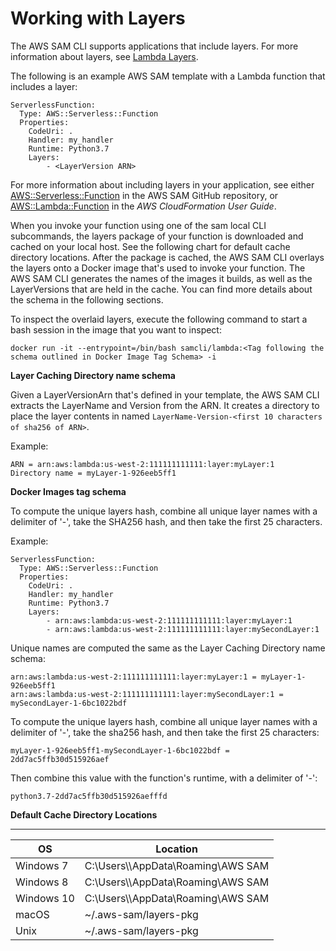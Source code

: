 # Working with Layers<a name="serverless-sam-cli-layers"></a>

The AWS SAM CLI supports applications that include layers\. For more information about layers, see [Lambda Layers](https://docs.aws.amazon.com/lambda/latest/dg/configuration-layers.html)\.

The following is an example AWS SAM template with a Lambda function that includes a layer:

```
ServerlessFunction:
  Type: AWS::Serverless::Function
  Properties:
    CodeUri: .
    Handler: my_handler
    Runtime: Python3.7
    Layers:
        - <LayerVersion ARN>
```

For more information about including layers in your application, see either [AWS::Serverless::Function](https://github.com/awslabs/serverless-application-model/blob/master/versions/2016-10-31.md#awsserverlessfunction) in the AWS SAM GitHub repository, or [AWS::Lambda::Function](https://docs.aws.amazon.com/AWSCloudFormation/latest/UserGuide/aws-resource-lambda-function.html) in the *AWS CloudFormation User Guide*\.

When you invoke your function using one of the sam local CLI subcommands, the layers package of your function is downloaded and cached on your local host\. See the following chart for default cache directory locations\. After the package is cached, the AWS SAM CLI overlays the layers onto a Docker image that's used to invoke your function\. The AWS SAM CLI generates the names of the images it builds, as well as the LayerVersions that are held in the cache\. You can find more details about the schema in the following sections\.

To inspect the overlaid layers, execute the following command to start a bash session in the image that you want to inspect:

```
docker run -it --entrypoint=/bin/bash samcli/lambda:<Tag following the schema outlined in Docker Image Tag Schema> -i
```

**Layer Caching Directory name schema**

Given a LayerVersionArn that's defined in your template, the AWS SAM CLI extracts the LayerName and Version from the ARN\. It creates a directory to place the layer contents in named `LayerName-Version-<first 10 characters of sha256 of ARN>`\.

Example:

```
ARN = arn:aws:lambda:us-west-2:111111111111:layer:myLayer:1
Directory name = myLayer-1-926eeb5ff1
```

**Docker Images tag schema**

To compute the unique layers hash, combine all unique layer names with a delimiter of '\-', take the SHA256 hash, and then take the first 25 characters\.

Example:

```
ServerlessFunction:
  Type: AWS::Serverless::Function
  Properties:
    CodeUri: .
    Handler: my_handler
    Runtime: Python3.7
    Layers:
        - arn:aws:lambda:us-west-2:111111111111:layer:myLayer:1
        - arn:aws:lambda:us-west-2:111111111111:layer:mySecondLayer:1
```

Unique names are computed the same as the Layer Caching Directory name schema:

```
arn:aws:lambda:us-west-2:111111111111:layer:myLayer:1 = myLayer-1-926eeb5ff1
arn:aws:lambda:us-west-2:111111111111:layer:mySecondLayer:1 = mySecondLayer-1-6bc1022bdf
```

To compute the unique layers hash, combine all unique layer names with a delimiter of '\-', take the sha256 hash, and then take the first 25 characters:

```
myLayer-1-926eeb5ff1-mySecondLayer-1-6bc1022bdf = 2dd7ac5ffb30d515926aef
```

Then combine this value with the function's runtime, with a delimiter of '\-':

```
python3.7-2dd7ac5ffb30d515926aefffd
```

**Default Cache Directory Locations**


****  

| OS | Location | 
| --- | --- | 
| Windows 7 | C:\\Users\\<user>\\AppData\\Roaming\\AWS SAM | 
| Windows 8 | C:\\Users\\<user>\\AppData\\Roaming\\AWS SAM | 
| Windows 10 | C:\\Users\\<user>\\AppData\\Roaming\\AWS SAM | 
| macOS | \~/\.aws\-sam/layers\-pkg | 
| Unix | \~/\.aws\-sam/layers\-pkg | 